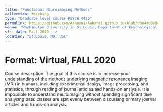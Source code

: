 ```yaml
---
title: "Functional Neuroimaging Methods"
collection: teaching
type: "Graduate level course PSYCH 4450"
permalink: https://github.com/Aahana1/Aahana1.github.io/blob/d8e40c0e8cf7cd91d08db48738d4b258a87e1a9a/_teaching/2020-fall-teaching.md
venue: "Washington University in St.Louis, Department of Psychological and Brain Sciences"
<!-- date: Fall 2020 -->
location: "St.Louis, MO, USA"
---
```



<!-- This is a description of a teaching experience. You can use markdown like any other post.-->

<!-- Heading 1
======

Heading 2
====== -->

Format: Virtual, FALL 2020
====== 
Course description: The goal of this course is to increase your understanding of the methods underlying magnetic resonance imaging (MRI) in humans, including experimental design, image processing, and statistics, through reading of journal articles and hands-on analysis. It is impossible to understand neuroimaging without spending significant time analyzing data: classes are split evenly between discussing primary journal articles and hands-on analysis. 
